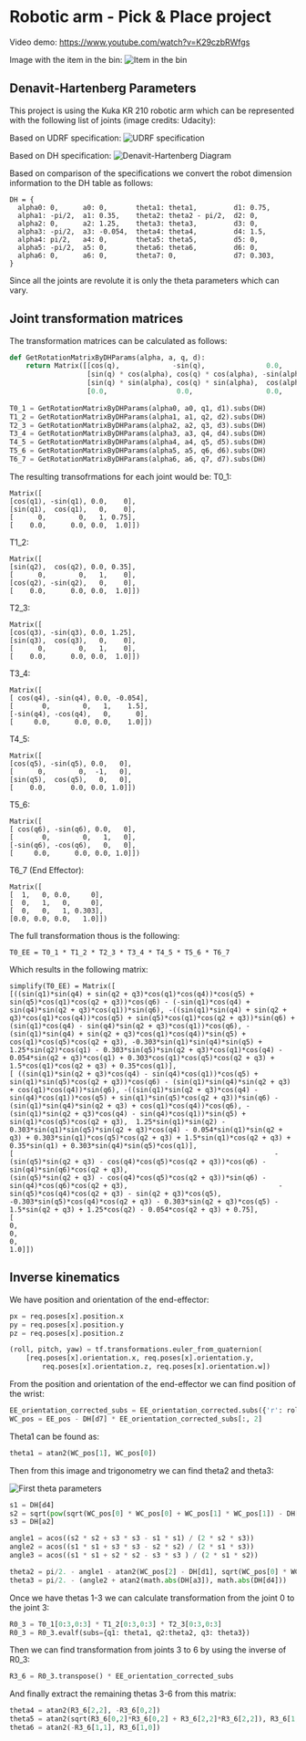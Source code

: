 # Robotic arm - Pick & Place project

Video demo: https://www.youtube.com/watch?v=K29czbRWfgs

Image with the item in the bin: 
![Item in the bin](https://raw.githubusercontent.com/SeninAndrew/RoboND-Kinematics-Project/master/imgs/in_bin.png)

## Denavit-Hartenberg Parameters

This project is using the Kuka KR 210 robotic arm which can be represented with the following list of joints (image credits: Udacity):

Based on UDRF specification:
![UDRF specification](https://raw.githubusercontent.com/SeninAndrew/RoboND-Kinematics-Project/master/imgs/dh_params.jpeg)

Based on DH specification:
![Denavit-Hartenberg Diagram](https://raw.githubusercontent.com/SeninAndrew/RoboND-Kinematics-Project/master/imgs/urdf_params.png)

Based on comparison of the specifications we convert the robot dimension information to the DH table as follows:

```
DH = {
  alpha0: 0,      a0: 0,       theta1: theta1,         d1: 0.75,
  alpha1: -pi/2,  a1: 0.35,    theta2: theta2 - pi/2,  d2: 0,
  alpha2: 0,      a2: 1.25,    theta3: theta3,         d3: 0,
  alpha3: -pi/2,  a3: -0.054,  theta4: theta4,         d4: 1.5,
  alpha4: pi/2,   a4: 0,       theta5: theta5,         d5: 0,
  alpha5: -pi/2,  a5: 0,       theta6: theta6,         d6: 0,
  alpha6: 0,      a6: 0,       theta7: 0,              d7: 0.303,
}
```

Since all the joints are revolute it is only the theta parameters which can vary.

## Joint transformation matrices

The transformation matrices can be calculated as follows:

```python
def GetRotationMatrixByDHParams(alpha, a, q, d):
    return Matrix([[cos(q),             -sin(q),               0.0,         a], 
                   [sin(q) * cos(alpha), cos(q) * cos(alpha), -sin(alpha), -sin(alpha) * d],
                   [sin(q) * sin(alpha), cos(q) * sin(alpha),  cos(alpha),  cos(alpha) * d],
                   [0.0,                 0.0,                  0.0,         1.0]]) 
                   
T0_1 = GetRotationMatrixByDHParams(alpha0, a0, q1, d1).subs(DH)
T1_2 = GetRotationMatrixByDHParams(alpha1, a1, q2, d2).subs(DH)
T2_3 = GetRotationMatrixByDHParams(alpha2, a2, q3, d3).subs(DH)
T3_4 = GetRotationMatrixByDHParams(alpha3, a3, q4, d4).subs(DH)
T4_5 = GetRotationMatrixByDHParams(alpha4, a4, q5, d5).subs(DH)
T5_6 = GetRotationMatrixByDHParams(alpha5, a5, q6, d6).subs(DH)
T6_7 = GetRotationMatrixByDHParams(alpha6, a6, q7, d7).subs(DH)
```

The resulting transofrmations for each joint would be:
T0_1:
```
Matrix([
[cos(q1), -sin(q1), 0.0,    0],
[sin(q1),  cos(q1),   0,    0],
[      0,        0,   1, 0.75],
[    0.0,      0.0, 0.0,  1.0]])
```

T1_2:
```
Matrix([
[sin(q2),  cos(q2), 0.0, 0.35],
[      0,        0,   1,    0],
[cos(q2), -sin(q2),   0,    0],
[    0.0,      0.0, 0.0,  1.0]])
```

T2_3:
```
Matrix([
[cos(q3), -sin(q3), 0.0, 1.25],
[sin(q3),  cos(q3),   0,    0],
[      0,        0,   1,    0],
[    0.0,      0.0, 0.0,  1.0]])
```

T3_4:
```
Matrix([
[ cos(q4), -sin(q4), 0.0, -0.054],
[       0,        0,   1,    1.5],
[-sin(q4), -cos(q4),   0,      0],
[     0.0,      0.0, 0.0,    1.0]])
```

T4_5:
```
Matrix([
[cos(q5), -sin(q5), 0.0,   0],
[      0,        0,  -1,   0],
[sin(q5),  cos(q5),   0,   0],
[    0.0,      0.0, 0.0, 1.0]])
```

T5_6:
```
Matrix([
[ cos(q6), -sin(q6), 0.0,   0],
[       0,        0,   1,   0],
[-sin(q6), -cos(q6),   0,   0],
[     0.0,      0.0, 0.0, 1.0]])
```

T6_7 (End Effector):
```
Matrix([
[  1,   0, 0.0,     0],
[  0,   1,   0,     0],
[  0,   0,   1, 0.303],
[0.0, 0.0, 0.0,   1.0]])
```

The full transformation thous is the following:
```
T0_EE = T0_1 * T1_2 * T2_3 * T3_4 * T4_5 * T5_6 * T6_7
```

Which results in the following matrix:
```
simplify(T0_EE) = Matrix([
[((sin(q1)*sin(q4) + sin(q2 + q3)*cos(q1)*cos(q4))*cos(q5) + sin(q5)*cos(q1)*cos(q2 + q3))*cos(q6) - (-sin(q1)*cos(q4) + sin(q4)*sin(q2 + q3)*cos(q1))*sin(q6), -((sin(q1)*sin(q4) + sin(q2 + q3)*cos(q1)*cos(q4))*cos(q5) + sin(q5)*cos(q1)*cos(q2 + q3))*sin(q6) + (sin(q1)*cos(q4) - sin(q4)*sin(q2 + q3)*cos(q1))*cos(q6), -(sin(q1)*sin(q4) + sin(q2 + q3)*cos(q1)*cos(q4))*sin(q5) + cos(q1)*cos(q5)*cos(q2 + q3), -0.303*sin(q1)*sin(q4)*sin(q5) + 1.25*sin(q2)*cos(q1) - 0.303*sin(q5)*sin(q2 + q3)*cos(q1)*cos(q4) - 0.054*sin(q2 + q3)*cos(q1) + 0.303*cos(q1)*cos(q5)*cos(q2 + q3) + 1.5*cos(q1)*cos(q2 + q3) + 0.35*cos(q1)],
[ ((sin(q1)*sin(q2 + q3)*cos(q4) - sin(q4)*cos(q1))*cos(q5) + sin(q1)*sin(q5)*cos(q2 + q3))*cos(q6) - (sin(q1)*sin(q4)*sin(q2 + q3) + cos(q1)*cos(q4))*sin(q6), -((sin(q1)*sin(q2 + q3)*cos(q4) - sin(q4)*cos(q1))*cos(q5) + sin(q1)*sin(q5)*cos(q2 + q3))*sin(q6) - (sin(q1)*sin(q4)*sin(q2 + q3) + cos(q1)*cos(q4))*cos(q6), -(sin(q1)*sin(q2 + q3)*cos(q4) - sin(q4)*cos(q1))*sin(q5) + sin(q1)*cos(q5)*cos(q2 + q3),  1.25*sin(q1)*sin(q2) - 0.303*sin(q1)*sin(q5)*sin(q2 + q3)*cos(q4) - 0.054*sin(q1)*sin(q2 + q3) + 0.303*sin(q1)*cos(q5)*cos(q2 + q3) + 1.5*sin(q1)*cos(q2 + q3) + 0.35*sin(q1) + 0.303*sin(q4)*sin(q5)*cos(q1)],
[                                                                -(sin(q5)*sin(q2 + q3) - cos(q4)*cos(q5)*cos(q2 + q3))*cos(q6) - sin(q4)*sin(q6)*cos(q2 + q3),                                                                  (sin(q5)*sin(q2 + q3) - cos(q4)*cos(q5)*cos(q2 + q3))*sin(q6) - sin(q4)*cos(q6)*cos(q2 + q3),                                     -sin(q5)*cos(q4)*cos(q2 + q3) - sin(q2 + q3)*cos(q5),                                                                                 -0.303*sin(q5)*cos(q4)*cos(q2 + q3) - 0.303*sin(q2 + q3)*cos(q5) - 1.5*sin(q2 + q3) + 1.25*cos(q2) - 0.054*cos(q2 + q3) + 0.75],
[                                                                                                                                                            0,                                                                                                                                                             0,                                                                                        0,                                                                                                                                                                                                            1.0]])
```

## Inverse kinematics

We have position and orientation of the end-effector:

```python
px = req.poses[x].position.x
py = req.poses[x].position.y
pz = req.poses[x].position.z

(roll, pitch, yaw) = tf.transformations.euler_from_quaternion(
    [req.poses[x].orientation.x, req.poses[x].orientation.y,
        req.poses[x].orientation.z, req.poses[x].orientation.w])
```

From the position and orientation of the end-effector we can find position of the wrist:

```python
EE_orientation_corrected_subs = EE_orientation_corrected.subs({'r': roll, 'p': pitch, 'y': yaw})
WC_pos = EE_pos - DH[d7] * EE_orientation_corrected_subs[:, 2]
```

Theta1 can be found as:
```python
theta1 = atan2(WC_pos[1], WC_pos[0])
```

Then from this image and trigonometry we can find theta2 and theta3:

![First theta parameters](https://raw.githubusercontent.com/SeninAndrew/RoboND-Kinematics-Project/master/imgs/inverse.png)

```python
s1 = DH[d4]
s2 = sqrt(pow(sqrt(WC_pos[0] * WC_pos[0] + WC_pos[1] * WC_pos[1]) - DH[a1], 2) + pow((WC_pos[2] - DH[d1]), 2)) 
s3 = DH[a2]

angle1 = acos((s2 * s2 + s3 * s3 - s1 * s1) / (2 * s2 * s3))    
angle2 = acos((s1 * s1 + s3 * s3 - s2 * s2) / (2 * s1 * s3))
angle3 = acos((s1 * s1 + s2 * s2 - s3 * s3 ) / (2 * s1 * s2))

theta2 = pi/2. - angle1 - atan2(WC_pos[2] - DH[d1], sqrt(WC_pos[0] * WC_pos[0] + WC_pos[1] * WC_pos[1]) - DH[a1])
theta3 = pi/2. - (angle2 + atan2(math.abs(DH[a3]), math.abs(DH[d4]))
```

Once we have thetas 1-3 we can calculate transformation from the joint 0 to the joint 3:

```python
R0_3 = T0_1[0:3,0:3] * T1_2[0:3,0:3] * T2_3[0:3,0:3]
R0_3 = R0_3.evalf(subs={q1: theta1, q2:theta2, q3: theta3})
```

Then we can find transformation from joints 3 to 6 by using the inverse of R0_3:

```python
R3_6 = R0_3.transpose() * EE_orientation_corrected_subs
```

And finally extract the remaining thetas 3-6 from this matrix:
```python
theta4 = atan2(R3_6[2,2], -R3_6[0,2])
theta5 = atan2(sqrt(R3_6[0,2]*R3_6[0,2] + R3_6[2,2]*R3_6[2,2]), R3_6[1,2])
theta6 = atan2(-R3_6[1,1], R3_6[1,0]) 
```
